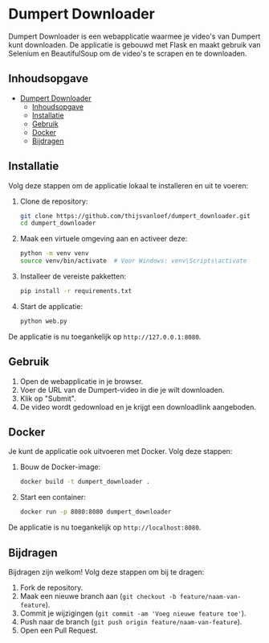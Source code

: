 # Dumpert Downloader

Dumpert Downloader is een webapplicatie waarmee je video's van Dumpert kunt downloaden. De applicatie is gebouwd met Flask en maakt gebruik van Selenium en BeautifulSoup om de video's te scrapen en te downloaden.

## Inhoudsopgave

- [Dumpert Downloader](#dumpert-downloader)
  - [Inhoudsopgave](#inhoudsopgave)
  - [Installatie](#installatie)
  - [Gebruik](#gebruik)
  - [Docker](#docker)
  - [Bijdragen](#bijdragen)

## Installatie

Volg deze stappen om de applicatie lokaal te installeren en uit te voeren:

1. Clone de repository:

    ```sh
    git clone https://github.com/thijsvanloef/dumpert_downloader.git
    cd dumpert_downloader
    ```

2. Maak een virtuele omgeving aan en activeer deze:

    ```sh
    python -m venv venv
    source venv/bin/activate  # Voor Windows: venv\Scripts\activate
    ```

3. Installeer de vereiste pakketten:

    ```sh
    pip install -r requirements.txt
    ```

4. Start de applicatie:

    ```sh
    python web.py
    ```

De applicatie is nu toegankelijk op `http://127.0.0.1:8080`.

## Gebruik

1. Open de webapplicatie in je browser.
2. Voer de URL van de Dumpert-video in die je wilt downloaden.
3. Klik op "Submit".
4. De video wordt gedownload en je krijgt een downloadlink aangeboden.

## Docker

Je kunt de applicatie ook uitvoeren met Docker. Volg deze stappen:

1. Bouw de Docker-image:

    ```sh
    docker build -t dumpert_downloader .
    ```

2. Start een container:

    ```sh
    docker run -p 8080:8080 dumpert_downloader
    ```

De applicatie is nu toegankelijk op `http://localhost:8080`.

## Bijdragen

Bijdragen zijn welkom! Volg deze stappen om bij te dragen:

1. Fork de repository.
2. Maak een nieuwe branch aan (`git checkout -b feature/naam-van-feature`).
3. Commit je wijzigingen (`git commit -am 'Voeg nieuwe feature toe'`).
4. Push naar de branch (`git push origin feature/naam-van-feature`).
5. Open een Pull Request.
